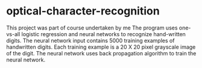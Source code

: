 # optical-character-recognition
This project was part of course undertaken by me
The program uses one-vs-all logistic regression and neural networks to recognize hand-written digits.
The neural network input contains 5000 training examples of handwritten digits. 
Each training example is a 20 X 20 pixel grayscale image of the digit. The neural network uses back propagation algorithm to train the neural network.
